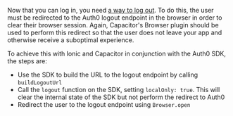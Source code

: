 <!--markdownlint-disable MD041 -->

Now that you can log in, you need [a way to log out](https://auth0.com/docs/logout/guides/logout-auth0). To do this, the user must be redirected to the Auth0 logout endpoint in the browser in order to clear their browser session. Again, Capacitor's Browser plugin should be used to perform this redirect so that the user does not leave your app and otherwise receive a suboptimal experience.

To achieve this with Ionic and Capacitor in conjunction with the Auth0 SDK, the steps are:

* Use the SDK to build the URL to the logout endpoint by calling `buildLogoutUrl`
* Call the `logout` function on the SDK, setting `localOnly: true`. This will clear the internal state of the SDK but not perform the redirect to Auth0
* Redirect the user to the logout endpoint using `Browser.open`